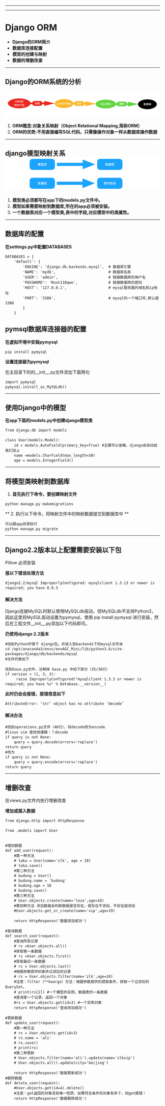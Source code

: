 
---

---

# Django ORM

* **Django的ORM简介**
* **数据库连接配置**
* **模型的创建与映射**
* **数据的增删改查**

---

## Django**的**ORM**系统的分析**

![](/assets/Django_Orm.png)

1. **ORM概念:对象关系映射（Object Relational Mapping,简称ORM）**
2. **ORM的优势:不用直接编写SQL代码，只需像操作对象一样从数据库操作数据**

---

## django**模型映射关系**![](/assets/Djang_Orm01.png)

1. **模型类必须都写在app下的models.py文件中。**
2. **模型如果需要映射到数据库,所在的app必须被安装。**
3. **一个数据表对应一个模型类,表中的字段,对应模型中的类属性。**

---

## **数据库的配置**

**在settings.py中配置DATABASES**

```
DATABASES = {
    'default': {
        'ENGINE': 'django.db.backends.mysql',  # 数据库引擎
        'NAME': 'mydb',                        # 数据库名称
        'USER': 'admin',                       # 链接数据库的用户名
        'PASSWORD': 'Root110qwe',              # 链接数据库的密码
        'HOST': '127.0.0.1',                   # mysql服务器的域名和ip地址
        'PORT': '3306',                        # mysql的一个端口号,默认是3306
        }
    }
```

## pymsql**数据库连接器的配置**

**在虚拟环境中安装pymysql**

```
pip install pymysql
```

**设置连接器为pymysql**

在主目录下的的\_\_init\_\_.py文件添加下面两句

```
import pymysql
pymysql.install_as_MySQLdb()
```

---

## 使用Django中的模型

**在app下面的models.py中创建django模型类**

```
from django.db import models

class User(models.Model):
    id = models.AutoField(primary_key=True) #主键可以省略，django会自动给我们加上
    name =models.CharField(max_length=30)
    age = models.IntegerField()
```

---

## 将模型类映射到数据库

1. **首先执行下命令，要创建映射文件**

```
python manage.py makemigrations
```

**  2. 执行以下命令，将映射文件中的映射数据提交到数据库中 **

```
可以跟app目录执行
python manage.py migrate
```

---

## Django2.2版本以上配置需要安装以下包

Pillow 必须安装

**报以下错误处理方法**

```
django2.2/mysql ImproperlyConfigured: mysqlclient 1.3.13 or newer is required; you have 0.9.3
```

#### 解决方法

Django连接MySQL时默认使用MySQLdb驱动，但MySQLdb不支持Python3，因此这里将MySQL驱动设置为pymysql，使用 pip install pymysql 进行安装，然后在工程文件\_\_init\_\_.py添加以下代码即可。

**仍使用django 2.2版本**

```
#找到Python环境下 django包，并进入到backends下的mysql文件夹
cd /opt/anaconda3/envs/envAGC_Mini/lib/python3.6/site-packages/django/db/backends/mysql
#文件列表如下

找到base.py文件，注释掉 base.py 中如下部分（35/36行）
if version < (1, 3, 3):
     raise ImproperlyConfigured("mysqlclient 1.3.3 or newer is required; you have %s" % Database.__version__)
```

**此时仍会会报错，报错信息如下**

```
AttributeError: ‘str’ object has no attribute ‘decode’
```

#### 解决办法

```
#找到operations.py文件（46行），将decode改为encode
#linux vim 查找快捷键：？decode
if query is not None:
    query = query.decode(errors='replace')
return query
#改为
if query is not None:
    query = query.encode(errors='replace')
return query
```

---

## **增删改查**

在views.py文件内执行增删改查

**增加或插入数据**

```
from django.http import HttpResponse

from .models import User


#增加数据
def add_user(request):
    #第一种方法
    # taka = User(name='zlk', age = 18)
    # taka.save()
    #第二种方法
    # budong = User()
    # budong.name = 'budong'
    # budong.age = 18
    # budong.save()
    #第三种方法
    # User.objects.create(name='leva',age=18)
    #第四种方法 添加数据会判断数据是否存在，若存在不添加，不存在就添加
    #User.objects.get_or_create(name='vip',age=19)

    return HttpResponse('数据添加成功')

#查询数据
def search_user(request):
    #查询所有记录
    # rs =User.objects.all()
    #获取第一条数据
    # rs =User.objects.first()
    #获取最后一条数据
    # rs = User.objects.last()
    #根据参数提供的条件过滤后的记录
    # rs = User.objects.filter(name='zlk',age=18)
    #注意：filter（**kwargs）方法：根据参数提供的提取条件，获取一个过滤后的QuerySet。
    # print(rs[2]) #一个模型的实例，数据表的一条数据
    #查询某一个记录，返回一个对象
    #rs = User.objects.get(id=3) #一个实例对象
    return HttpResponse('查询添加成功')

#更新数据
def update_user(request):
    #第一种方法
    # rs = User.objects.get(id=3)
    # rs.name = 'ali'
    # rs.save()
    # print(rs)
    #第二种更新
    # User.objects.filter(name='ali').update(name='zlkvip')
    # User.objects.all().update(city='beijing')

    return HttpResponse('数据更新成功')
#删除数据
def delete_user(request):
    #User.objects.get(id=4).delete()
    #注意：get返回的对象具有唯一性质，如果符合条件的对象有多个，则get报错！
    return HttpResponse('数据删除成功')
```




